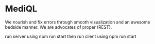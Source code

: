# MediQL

We nourish and fix errors through smooth visualization and an awesome bedside manner. We are advocates of proper (REST).


run server using npm run start then run client using npm run start
